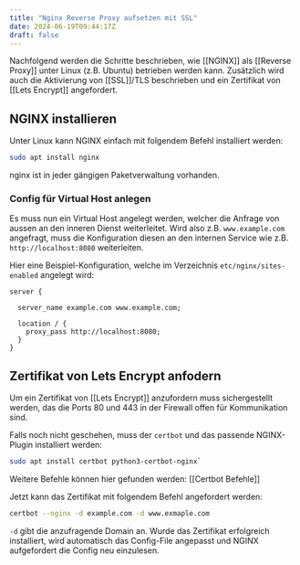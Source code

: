 ```yaml
---
title: "Nginx Reverse Proxy aufsetzen mit SSL"
date: 2024-06-19T09:44:17Z
draft: false
---
```


Nachfolgend werden die Schritte beschrieben, wie [[NGINX]] als [[Reverse Proxy]] unter Linux (z.B. Ubuntu) betrieben werden kann. Zusätzlich wird auch die Aktivierung von [[SSL]]/TLS beschrieben und ein Zertifikat von [[Lets Encrypt]] angefordert.

## NGINX installieren

Unter Linux kann NGINX einfach mit folgendem Befehl installiert werden:

```sh
sudo apt install nginx
```

nginx ist in jeder gängigen Paketverwaltung vorhanden.

### Config für Virtual Host anlegen

Es muss nun ein Virtual Host angelegt werden, welcher die Anfrage von aussen an den inneren Dienst weiterleitet. Wird also z.B. `www.example.com` angefragt, muss die Konfiguration diesen an den internen Service wie z.B. `http://localhost:8080` weiterleiten.

Hier eine Beispiel-Konfiguration, welche im Verzeichnis `etc/nginx/sites-enabled` angelegt wird:

```nginx
server {

  server_name example.com www.example.com;

  location / {
    proxy_pass http://localhost:8080;
  }
}
```

## Zertifikat von Lets Encrypt anfodern

Um ein Zertifikat von [[Lets Encrypt]] anzufordern muss sichergestellt werden, das die Ports 80 und 443 in der Firewall offen für Kommunikation sind.

Falls noch nicht geschehen, muss der `certbot` und das passende NGINX-Plugin installiert werden:

```sh
sudo apt install certbot python3-certbot-nginx`
```

Weitere Befehle können hier gefunden werden: [[Certbot Befehle]]

Jetzt kann das Zertifikat mit folgendem Befehl angefordert werden:

```sh
certbot --nginx -d example.com -d www.exmaple.com
```

`-d` gibt die anzufragende Domain an. Wurde das Zertifikat erfolgreich installiert, wird automatisch das Config-File angepasst und NGINX aufgefordert die Config neu einzulesen.
